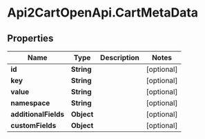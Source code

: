 # Api2CartOpenApi.CartMetaData

## Properties

Name | Type | Description | Notes
------------ | ------------- | ------------- | -------------
**id** | **String** |  | [optional] 
**key** | **String** |  | [optional] 
**value** | **String** |  | [optional] 
**namespace** | **String** |  | [optional] 
**additionalFields** | **Object** |  | [optional] 
**customFields** | **Object** |  | [optional] 


